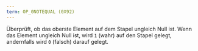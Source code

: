 ```yaml
---
term: OP_0NOTEQUAL (0X92)
---
```


Überprüft, ob das oberste Element auf dem Stapel ungleich Null ist. Wenn das Element ungleich Null ist, wird `1` (wahr) auf den Stapel gelegt, andernfalls wird `0` (falsch) darauf gelegt.